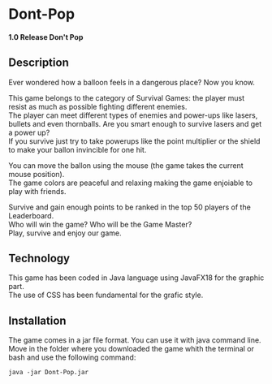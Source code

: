 # Dont-Pop


#### 1.0 Release Don't Pop

## Description

Ever wondered how a balloon feels in a dangerous place? Now you know.  

This game belongs to the category of Survival Games: the player must resist as much as possible fighting different enemies.  
The player can meet different types of enemies and power-ups like lasers, bullets and even thornballs. Are you smart enough 
to survive lasers and get a power up?  
If you survive just try to take powerups like the point multiplier or the shield to make your ballon invincible for one hit.  

You can move the ballon using the mouse (the game takes the current mouse position).  
The game colors are peaceful and relaxing making the game enjoiable to play with friends.  

Survive and gain enough points to be ranked in the top 50 players of the Leaderboard.  
Who will win the game? Who will be the Game Master?  
Play, survive and enjoy our game.

## Technology

This game has been coded in Java language using JavaFX18 for the graphic part.  
The use of CSS has been fundamental for the grafic style.

## Installation

The game comes in a jar file format. You can use it with java command line.  
Move in the folder where you downloaded the game whith the terminal or bash and use the following command:
  
``java -jar Dont-Pop.jar``
